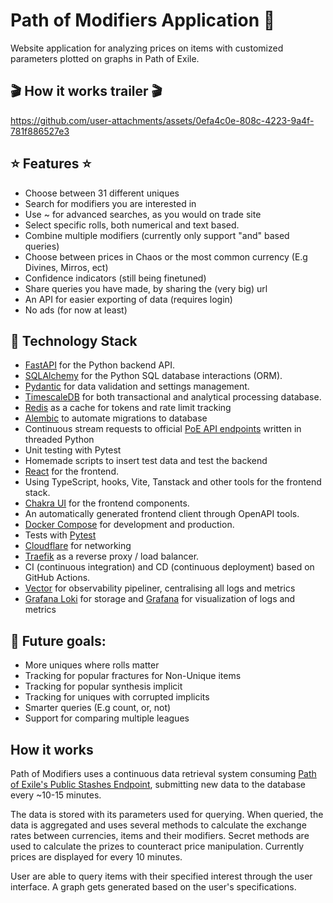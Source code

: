 # Path of Modifiers Application :game_die:

Website application for analyzing prices on items with customized parameters plotted on graphs in Path of Exile.

## :clapper: How it works trailer :clapper:

https://github.com/user-attachments/assets/0efa4c0e-808c-4223-9a4f-781f886527e3

## :star: Features :star:
- Choose between 31 different uniques
- Search for modifiers you are interested in  
- Use ~ for advanced searches, as you would on trade site
- Select specific rolls, both numerical and text based.
- Combine multiple modifiers (currently only support "and" based queries)
- Choose between prices in Chaos or the most common currency (E.g Divines, Mirros, ect)
- Confidence indicators (still being finetuned)
- Share queries you have made, by sharing the (very big) url
- An API for easier exporting of data (requires login)
- No ads (for now at least)

## :pencil: Technology Stack

- [FastAPI](https://fastapi.tiangolo.com/) for the Python backend API.
- [SQLAlchemy](https://www.sqlalchemy.org/) for the Python SQL database interactions (ORM).
- [Pydantic](https://docs.pydantic.dev/latest/) for data validation and settings management.
- [TimescaleDB](https://www.timescale.com/) for both transactional and analytical processing database.
- [Redis](https://redis.io/) as a cache for tokens and rate limit tracking
- [Alembic](https://alembic.sqlalchemy.org/en/latest/front.html) to automate migrations to database
- Continuous stream requests to official [PoE API endpoints](https://www.pathofexile.com/developer/docs) written in threaded Python
- Unit testing with Pytest
- Homemade scripts to insert test data and test the backend
- [React](https://react.dev/) for the frontend.
- Using TypeScript, hooks, Vite, Tanstack and other tools for the frontend stack.
- [Chakra UI](https://v2.chakra-ui.com/) for the frontend components.
- An automatically generated frontend client through OpenAPI tools.
- [Docker Compose](https://docs.docker.com/compose/) for development and production.
- Tests with [Pytest](https://docs.pytest.org/en/stable/)
- [Cloudflare](https://www.cloudflare.com/en-gb/learning/what-is-cloudflare/) for networking
- [Traefik](https://traefik.io/) as a reverse proxy / load balancer.
- CI (continuous integration) and CD (continuous deployment) based on GitHub Actions.
- [Vector](https://vector.dev/) for observability pipeliner, centralising all logs and metrics
- [Grafana Loki](https://grafana.com/docs/loki/latest/#grafana-loki) for storage and [Grafana](https://grafana.com/grafana/) for visualization of logs and metrics


## :checkered_flag: Future goals:

- More uniques where rolls matter
- Tracking for popular fractures for Non-Unique items
- Tracking for popular synthesis implicit
- Tracking for uniques with corrupted implicits
- Smarter queries (E.g count, or, not)
- Support for comparing multiple leagues



## How it works

Path of Modifiers uses a continuous data retrieval system consuming [Path of Exile's Public Stashes Endpoint](https://www.pathofexile.com/developer/docs/reference#publicstashes), submitting new data to the database every ~10-15 minutes.

The data is stored with its parameters used for querying. When queried, the data is aggregated and uses several methods to calculate the exchange rates between currencies, items and their modifiers. Secret methods are used to calculate the prizes to counteract price manipulation. Currently prices are displayed for every 10 minutes.

User are able to query items with their specified interest through the user interface. A graph gets generated based on the user's specifications.
